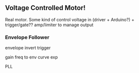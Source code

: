 

## Voltage Controlled Motor!
Real motor. Some kind of control voltage in (driver + Arduino?) + trigger/gate??
amp/limiter to manage output


### Envelope Follower
envelope
invert 
trigger

gain
freq to env
curve exp

PLL

